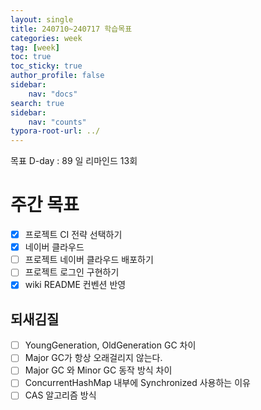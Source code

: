 ```yaml
---
layout: single
title: 240710~240717 학습목표
categories: week
tag: [week]
toc: true
toc_sticky: true
author_profile: false
sidebar:
    nav: "docs"
search: true
sidebar:
    nav: "counts"
typora-root-url: ../
---
```

목표 D-day : 89 일
리마인드 13회  

# 주간 목표

+ [x] 프로젝트 CI 전략 선택하기
+ [x] 네이버 클라우드 
+ [ ] 프로젝트 네이버 클라우드 배포하기
+ [ ] 프로젝트 로그인 구현하기
+ [x] wiki README 컨벤션 반영

## 되새김질

- [ ] YoungGeneration, OldGeneration GC 차이
- [ ] Major GC가 항상 오래걸리지 않는다.
- [ ] Major GC 와 Minor GC 동작 방식 차이
- [ ] ConcurrentHashMap 내부에 Synchronized 사용하는 이유
- [ ] CAS 알고리즘 방식
